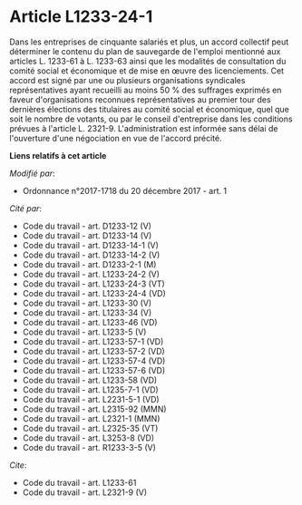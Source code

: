 # Article L1233-24-1

Dans les entreprises de cinquante salariés et plus, un accord collectif peut déterminer le contenu du plan de sauvegarde de
l'emploi mentionné aux articles L. 1233-61 à L. 1233-63 ainsi que les modalités de consultation du comité social et
économique et de mise en œuvre des licenciements. Cet accord est signé par une ou plusieurs organisations syndicales
représentatives ayant recueilli au moins 50 % des suffrages exprimés en faveur d'organisations reconnues représentatives au
premier tour des dernières élections des titulaires au comité social et économique, quel que soit le nombre de votants, ou
par le conseil d'entreprise dans les conditions prévues à l'article L. 2321-9. L'administration est informée sans délai de
l'ouverture d'une négociation en vue de l'accord précité.

**Liens relatifs à cet article**

_Modifié par_:

  - Ordonnance n°2017-1718 du 20 décembre 2017 - art. 1

_Cité par_:

  - Code du travail - art. D1233-12 (V)
  - Code du travail - art. D1233-14 (V)
  - Code du travail - art. D1233-14-1 (V)
  - Code du travail - art. D1233-14-2 (V)
  - Code du travail - art. D1233-2-1 (M)
  - Code du travail - art. L1233-24-2 (V)
  - Code du travail - art. L1233-24-3 (VT)
  - Code du travail - art. L1233-24-4 (VD)
  - Code du travail - art. L1233-30 (V)
  - Code du travail - art. L1233-34 (V)
  - Code du travail - art. L1233-46 (VD)
  - Code du travail - art. L1233-5 (V)
  - Code du travail - art. L1233-57-1 (VD)
  - Code du travail - art. L1233-57-2 (VD)
  - Code du travail - art. L1233-57-4 (VD)
  - Code du travail - art. L1233-57-6 (VD)
  - Code du travail - art. L1233-58 (VD)
  - Code du travail - art. L1235-7-1 (VD)
  - Code du travail - art. L2231-5-1 (VD)
  - Code du travail - art. L2315-92 (MMN)
  - Code du travail - art. L2321-1 (MMN)
  - Code du travail - art. L2325-35 (VT)
  - Code du travail - art. L3253-8 (VD)
  - Code du travail - art. R1233-3-5 (V)

_Cite_:

  - Code du travail - art. L1233-61
  - Code du travail - art. L2321-9 (V)
